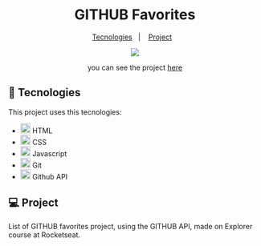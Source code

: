 <h1 align="center">GITHUB Favorites</h1>

<p align="center">
  <a href="#-tecnologies">Tecnologies</a>&nbsp;&nbsp;&nbsp;|&nbsp;&nbsp;&nbsp;
  <a href="#-project">Project</a>&nbsp;&nbsp;&nbsp;
</p>

<div align="center">

<img src="assets/gitfav.gif">


you can see the project [here](https://lisandroguerra.github.io/explorer_gitfav/)

</div>

## 🚀 Tecnologies

This project uses this tecnologies:

- <img width=20 src="https://user-images.githubusercontent.com/25181517/192158954-f88b5814-d510-4564-b285-dff7d6400dad.png"> HTML
- <img width=20 src="https://user-images.githubusercontent.com/25181517/183898674-75a4a1b1-f960-4ea9-abcb-637170a00a75.png"> CSS
- <img width=20 src="https://user-images.githubusercontent.com/25181517/117447155-6a868a00-af3d-11eb-9cfe-245df15c9f3f.png"> Javascript
- <img width=20 src="https://user-images.githubusercontent.com/25181517/192108372-f71d70ac-7ae6-4c0d-8395-51d8870c2ef0.png"> Git
- <img width=20 src="https://user-images.githubusercontent.com/25181517/192108374-8da61ba1-99ec-41d7-80b8-fb2f7c0a4948.png"> Github API


## 💻 Project

List of GITHUB favorites project, using the GITHUB API, made on Explorer course at Rocketseat.
